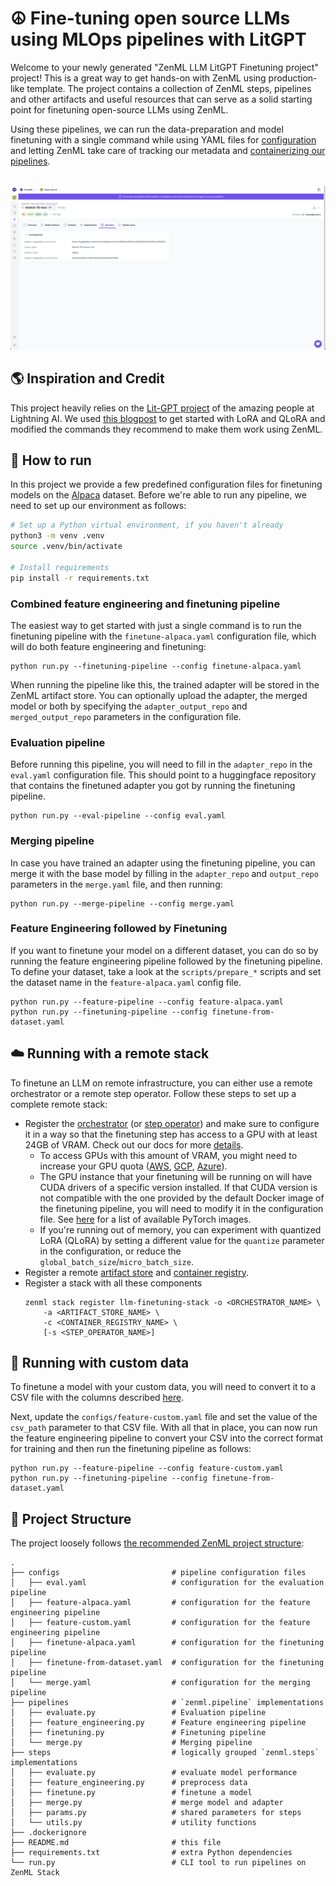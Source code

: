 # ☮️ Fine-tuning open source LLMs using MLOps pipelines with LitGPT

Welcome to your newly generated "ZenML LLM LitGPT Finetuning project" project! This is
a great way to get hands-on with ZenML using production-like template. 
The project contains a collection of ZenML steps, pipelines and other artifacts
and useful resources that can serve as a solid starting point for finetuning open-source LLMs using ZenML.

Using these pipelines, we can run the data-preparation and model finetuning with a single command while using YAML files for [configuration](https://docs.zenml.io/user-guide/production-guide/configure-pipeline) and letting ZenML take care of tracking our metadata and [containerizing our pipelines](https://docs.zenml.io/user-guide/advanced-guide/infrastructure-management/containerize-your-pipeline).

<div align="center">
  <br/>
    <a href="https://cloud.zenml.io">
      <img alt="Model version metadata" src=".assets/model.png">
    </a>
  <br/>
</div>

## :earth_americas: Inspiration and Credit

This project heavily relies on the [Lit-GPT project](https://github.com/Lightning-AI/litgpt) of the amazing people at Lightning AI. We used [this blogpost](https://lightning.ai/pages/community/lora-insights/#toc14) to get started with LoRA and QLoRA and modified the commands they recommend to make them work using ZenML.

## 🏃 How to run

In this project we provide a few predefined configuration files for finetuning models on the [Alpaca](https://huggingface.co/datasets/tatsu-lab/alpaca) dataset. Before we're able to run any pipeline, we need to set up our environment as follows:

```bash
# Set up a Python virtual environment, if you haven't already
python3 -m venv .venv
source .venv/bin/activate

# Install requirements
pip install -r requirements.txt
```

### Combined feature engineering and finetuning pipeline

The easiest way to get started with just a single command is to run the finetuning pipeline with the `finetune-alpaca.yaml` configuration file, which will do both feature engineering and finetuning:

```shell
python run.py --finetuning-pipeline --config finetune-alpaca.yaml
```

When running the pipeline like this, the trained adapter will be stored in the ZenML artifact store. You can optionally upload the adapter, the merged model or both by specifying the `adapter_output_repo` and `merged_output_repo` parameters in the configuration file.


### Evaluation pipeline

Before running this pipeline, you will need to fill in the `adapter_repo` in the `eval.yaml` configuration file. This should point to a huggingface repository that contains the finetuned adapter you got by running the finetuning pipeline.

```shell
python run.py --eval-pipeline --config eval.yaml
```

### Merging pipeline

In case you have trained an adapter using the finetuning pipeline, you can merge it with the base model by filling in the `adapter_repo` and `output_repo` parameters in the `merge.yaml` file, and then running:

```shell
python run.py --merge-pipeline --config merge.yaml
```

### Feature Engineering followed by Finetuning

If you want to finetune your model on a different dataset, you can do so by running the feature engineering pipeline followed by the finetuning pipeline. To define your dataset, take a look at the `scripts/prepare_*` scripts and set the dataset name in the `feature-alpaca.yaml` config file.

```shell
python run.py --feature-pipeline --config feature-alpaca.yaml
python run.py --finetuning-pipeline --config finetune-from-dataset.yaml
```

## ☁️ Running with a remote stack

To finetune an LLM on remote infrastructure, you can either use a remote orchestrator or a remote step operator. Follow these steps to set up a complete remote stack:
- Register the [orchestrator](https://docs.zenml.io/stacks-and-components/component-guide/orchestrators) (or [step operator](https://docs.zenml.io/stacks-and-components/component-guide/step-operators)) and make sure to configure it in a way so that the finetuning step has access to a GPU with at least 24GB of VRAM. Check out our docs for more [details](https://docs.zenml.io/stacks-and-components/component-guide).
    - To access GPUs with this amount of VRAM, you might need to increase your GPU quota ([AWS](https://docs.aws.amazon.com/servicequotas/latest/userguide/request-quota-increase.html), [GCP](https://console.cloud.google.com/iam-admin/quotas), [Azure](https://learn.microsoft.com/en-us/azure/machine-learning/how-to-manage-quotas?view=azureml-api-2#request-quota-and-limit-increases)).
    - The GPU instance that your finetuning will be running on will have CUDA drivers of a specific version installed. If that CUDA version is not compatible with the one provided by the default Docker image of the finetuning pipeline, you will need to modify it in the configuration file. See [here](https://hub.docker.com/r/pytorch/pytorch/tags) for a list of available PyTorch images.
    - If you're running out of memory, you can experiment with quantized LoRA (QLoRA) by setting a different value for the `quantize` parameter in the configuration, or reduce the `global_batch_size`/`micro_batch_size`.
- Register a remote [artifact store](https://docs.zenml.io/stacks-and-components/component-guide/artifact-stores) and [container registry](https://docs.zenml.io/stacks-and-components/component-guide/container-registries).
- Register a stack with all these components
    ```shell
    zenml stack register llm-finetuning-stack -o <ORCHESTRATOR_NAME> \
        -a <ARTIFACT_STORE_NAME> \
        -c <CONTAINER_REGISTRY_NAME> \
        [-s <STEP_OPERATOR_NAME>]
    ```

## 💾 Running with custom data

To finetune a model with your custom data, you will need to convert it to a CSV file with the columns described
[here](https://github.com/Lightning-AI/litgpt/blob/main/tutorials/prepare_dataset.md#preparing-custom-datasets-from-a-csv-file).

Next, update the `configs/feature-custom.yaml` file and set the value of the `csv_path` parameter to that CSV file.
With all that in place, you can now run the feature engineering pipeline to convert your CSV into the correct format for training and then run the finetuning pipeline as follows:
```shell
python run.py --feature-pipeline --config feature-custom.yaml
python run.py --finetuning-pipeline --config finetune-from-dataset.yaml
```

## 📜 Project Structure

The project loosely follows [the recommended ZenML project structure](https://docs.zenml.io/user-guide/starter-guide/follow-best-practices):

```
.
├── configs                         # pipeline configuration files
│   ├── eval.yaml                   # configuration for the evaluation pipeline
│   ├── feature-alpaca.yaml         # configuration for the feature engineering pipeline
│   ├── feature-custom.yaml         # configuration for the feature engineering pipeline
│   ├── finetune-alpaca.yaml        # configuration for the finetuning pipeline
│   ├── finetune-from-dataset.yaml  # configuration for the finetuning pipeline
│   └── merge.yaml                  # configuration for the merging pipeline
├── pipelines                       # `zenml.pipeline` implementations
│   ├── evaluate.py                 # Evaluation pipeline
│   ├── feature_engineering.py      # Feature engineering pipeline
│   ├── finetuning.py               # Finetuning pipeline
│   └── merge.py                    # Merging pipeline
├── steps                           # logically grouped `zenml.steps` implementations
│   ├── evaluate.py                 # evaluate model performance
│   ├── feature_engineering.py      # preprocess data
│   ├── finetune.py                 # finetune a model
│   ├── merge.py                    # merge model and adapter
│   ├── params.py                   # shared parameters for steps
│   └── utils.py                    # utility functions
├── .dockerignore
├── README.md                       # this file
├── requirements.txt                # extra Python dependencies 
└── run.py                          # CLI tool to run pipelines on ZenML Stack
```
